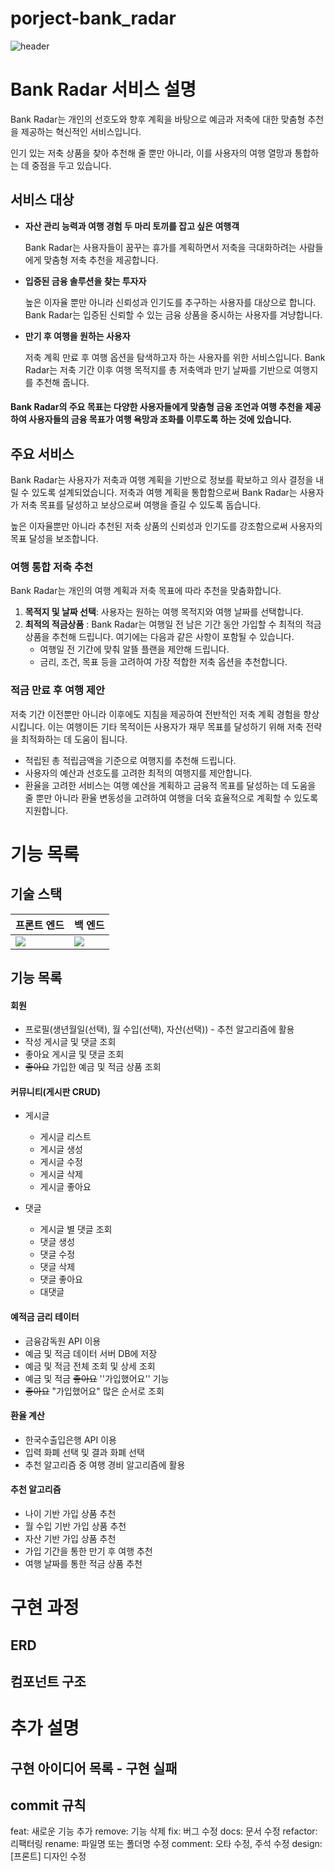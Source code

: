 # porject-bank_radar

![header](https://capsule-render.vercel.app/api?type=Waving&color=auto&text=Bank%20Radar&animation=fadeIn&fontColor=0174DF)

# Bank Radar 서비스 설명

Bank Radar는 개인의 선호도와 향후 계획을 바탕으로 예금과 저축에 대한 맞춤형 추천을 제공하는 혁신적인 서비스입니다.

인기 있는 저축 상품을 찾아 추천해 줄 뿐만 아니라, 이를 사용자의 여행 열망과 통합하는 데 중점을 두고 있습니다.

## 서비스 대상

- **자산 관리 능력과 여행 경험 두 마리 토끼를 잡고 싶은 여행객**

  Bank Radar는 사용자들이 꿈꾸는 휴가를 계획하면서 저축을 극대화하려는 사람들에게 맞춤형 저축 추천을 제공합니다.

- **입증된 금융 솔루션을 찾는 투자자**

  높은 이자율 뿐만 아니라 신뢰성과 인기도를 추구하는 사용자를 대상으로 합니다. Bank Radar는 입증된 신뢰할 수 있는 금융 상품을 중시하는 사용자를 겨냥합니다.

- **만기 후 여행을 원하는 사용자**

  저축 계획 만료 후 여행 옵션을 탐색하고자 하는 사용자를 위한 서비스입니다. Bank Radar는 저축 기간 이후 여행 목적지를 총 저축액과 만기 날짜를 기반으로 여행지를 추천해 줍니다.

#### Bank Radar의 주요 목표는 다양한 사용자들에게 맞춤형 금융 조언과 여행 추천을 제공하여 사용자들의 금융 목표가 여행 욕망과 조화를 이루도록 하는 것에 있습니다.



## 주요 서비스

Bank Radar는 사용자가 저축과 여행 계획을 기반으로 정보를 확보하고 의사 결정을 내릴 수 있도록 설계되었습니다. 저축과 여행 계획을 통합함으로써 Bank Radar는 사용자가 저축 목표를 달성하고 보상으로써 여행을 즐길 수 있도록 돕습니다.

높은 이자율뿐만 아니라 추천된 저축 상품의 신뢰성과 인기도를 강조함으로써 사용자의 목표 달성을  보조합니다.

### 여행 통합 저축 추천

Bank Radar는 개인의 여행 계획과 저축 목표에 따라 추천을 맞춤화합니다.

1. **목적지 및 날짜 선택**: 사용자는 원하는 여행 목적지와 여행 날짜를 선택합니다.
2. **최적의 적금상품** : Bank Radar는 여행일 전 남은 기간 동안 가입할 수  최적의 적금상품을 추천해 드립니다. 여기에는 다음과 같은 사항이 포함될 수 있습니다.
   - 여행일 전 기간에 맞춰 알뜰 플랜을 제안해 드립니다.
   - 금리, 조건, 목표 등을 고려하여 가장 적합한 저축 옵션을 추천합니다.

### 적금 만료 후 여행 제안

저축 기간 이전뿐만 아니라 이후에도 지침을 제공하여 전반적인 저축 계획 경험을 향상시킵니다. 이는 여행이든 기타 목적이든 사용자가 재무 목표를 달성하기 위해 저축 전략을 최적화하는 데 도움이 됩니다.

- 적립된 총 적립금액을 기준으로 여행지를 추천해 드립니다.
- 사용자의 예산과 선호도를 고려한 최적의 여행지를 제안합니다.
- 환율을 고려한 서비스는 여행 예산을 계획하고 금융적 목표를 달성하는 데 도움을 줄 뿐만 아니라 환율 변동성을 고려하여 여행을 더욱 효율적으로 계획할 수 있도록 지원합니다.

# 기능 목록

## 기술 스택

| 프론트 엔드                                                  | 백 엔드                                                      |
| ------------------------------------------------------------ | ------------------------------------------------------------ |
| <img src="https://img.shields.io/badge/Vue.JS-4FC08D?style=for-the-badge&logo=Vue.js&logoColor=black"> | <img src ="https://img.shields.io/badge/DJango-092E20.svg?&style=for-the-badge&logo=django&logoColor=white"/> |

## 기능 목록

#### 회원

- 프로필(생년월일(선택), 월 수입(선택), 자산(선택)) - 추천 알고리즘에 활용
- 작성 게시글 및 댓글 조회
- 좋아요 게시글 및 댓글 조회
- ~~좋아요~~ 가입한 예금 및 적금 상품 조회

#### 커뮤니티(게시판 CRUD)

- 게시글
  - 게시글 리스트
  - 게시글 생성
  - 게시글 수정
  - 게시글 삭제
  - 게시글 좋아요

- 댓글
  - 게시글 별 댓글 조회
  - 댓글 생성
  - 댓글 수정
  - 댓글 삭제
  - 댓글 좋아요
  - 대댓글

#### 예적금 금리 테이터

- 금융감독원 API 이용
- 예금 및 적금 데이터 서버 DB에 저장
- 예금 및 적금 전체 조회 및 상세 조회
- 예금 및 적금 ~~좋아요~~ ''가입했어요'' 기능
- ~~좋아요~~ "가입했어요" 많은 순서로 조회

#### 환율 계산

- 한국수출입은행 API 이용
- 입력 화폐 선택 및 결과 화폐 선택
- 추천 알고리즘 중 여행 경비 알고리즘에 활용

#### 추천 알고리즘

- 나이 기반 가입 상품 추천
- 월 수입 기반 가입 상품 추천
- 자산 기반 가입 상품 추천
- 가입 기간을 통한 만기 후 여행 추천
- 여행 날짜를 통한 적금 상품 추천

# 구현 과정

## ERD

## 컴포넌트 구조

# 추가 설명

## 구현 아이디어 목록 - 구현 실패

## commit 규칙

feat: 새로운 기능 추가
remove: 기능 삭제
fix: 버그 수정
docs: 문서 수정
refactor: 리팩터링
rename: 파일명 또는 폴더명 수정
comment: 오타 수정, 주석 수정
design: \[프론트\] 디자인 수정
